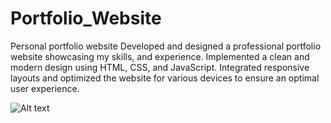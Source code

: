 # Portfolio_Website
Personal portfolio website
Developed and designed a professional portfolio website showcasing my skills, and experience. Implemented a clean and modern design using HTML, CSS, and JavaScript. Integrated responsive layouts and optimized the website for various devices to ensure an optimal user experience.

![Alt text](<images/Screenshot 2023-07-21 at 10.36.25 AM.png>)
